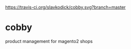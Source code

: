 https://travis-ci.org/slavkodick/cobby.svg?branch=master
# cobby
product management for magento2 shops

